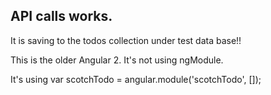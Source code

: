 ## API calls works.
It is saving to the todos collection under test data base!!

This is the older Angular 2. It's not using ngModule.

It's using var scotchTodo = angular.module('scotchTodo', []);
